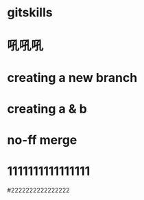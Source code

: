 # gitskills
# 吼吼吼
# creating a new branch
# creating a & b
# no-ff merge
# 1111111111111111
#2222222222222222